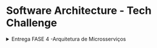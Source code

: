 # Software Architecture - Tech Challenge

<details>

<summary>Entrega FASE 4 -Arquitetura de Microsserviços</summary>

# Software Architecture - FASE 4 - Tech Challenge

## Requisitos

|Recurso|Versão|Obrigatório|Nota|
|-|-|-|-|
|Docker Desktop| 4.21 ou mais atual|Sim|Necessário para rodar containers das APIs e banco de dados|
|Golang| 1.20|Não|Necessário apenas no caso de rodar localmente sem container|

## O que esse projeto faz e possui
### O que esse projeto faz
Através da API é possível criar um pedido e acompanhar seu status, tendo seu registro persistido no banco de dados.

#### O que esse projeto possui
 - [x] Dockerfile e DockerCompose
 - [x] Documentação para Consumo das API
 - [x] Testes Unitários
 - [x] Banco de dados

## O que esse projeto não faz e débitos técnicos
#### O que esse projeto não faz
- Não se comunica com outros microsserviços;

#### Débitos técnicos
- [ ] Remoção paramêtros *hard coded*, como portas das aplicações.
- [ ] Comunicação com outras aplicações.
- [ ] Algumas partes da aplicação não estão com testes unitários

## Como executar o projeto
### Criar Variáveis de Ambiente
Criar um arquivo nomedo como `.env` na raiz do projeto contendo os seguintes valores.
~~~bash
POSTGRES_USER=postuser
POSTGRES_PASSWORD=postpass
POSTGRES_DB=product
POSTGRES_HOST_PORT=5432
POSTGRES_CONTAINER_PORT=5432
POSTGRES_HOST=database-postgres
POSTGRES_DSN=user=puser password=ppass dbname=order host=database-postgres port=5432 sslmode=disable
~~~
Notas: dada a natureza desse projeto, o arquivo ".env" já está na pasta raiz, assim como, intencionalmente, há valores ***hard coded*** no código.

### Executar o projeto
É possivel executar o projeto através do Makefile, a partir da linha de comando. 
~~~bash
make run-project
~~~
Notas: o comando deve ser efetuado na pasta raiz do projeto

### Executar o Docker
Para executar o projeto, é necessário ter o `Docker Desktop` instalado. Com isso será possível criar as instancias usando o comando `docker compose` via IDE ou linha de comando conforme a seguir:
~~~bash
docker compose -f "docker-compose.yml" up -d --build
~~~
Notas: o comando deve ser efetuado na pasta raiz do projeto

### Utilizar Aplicação & Documentação API
1. Crie um produto `[POST] localhost:8080/api/v1/product` 
2. Retorne uma lista de produtos `[GET] localhost:8080/api/v1/product`
3. Atualize um produto específico `[PUT] localhost:8080/api/v1/product/:id`
4. Remove um produto específico `[DELETE] localhost:8080/api/v1/product/:id` 

A documentação está disponível via Postman com os casos de consumo. É possivel rodar pelo link abaixo, ou copiando a coleção que esta dentro da pasta `docs`.

[![Run in Postman](https://run.pstmn.io/button.svg)](https://app.getpostman.com/run-collection/16227218-ad366006-d6e5-41a8-8b14-0e5b79002ac0?action=collection%2Ffork&collection-url=entityId%3D16227218-ad366006-d6e5-41a8-8b14-0e5b79002ac0%26entityType%3Dcollection%26workspaceId%3De76668fb-982b-4d15-ab75-26131dab7174#?env%5BDEV%5D=W3sia2V5IjoiYmFzZV91cmwucmVzdGF1cmFudCIsInZhbHVlIjoibG9jYWxob3N0OjgwODAvYXBpL3YxIiwiZW5hYmxlZCI6dHJ1ZSwidHlwZSI6ImRlZmF1bHQifV0=)